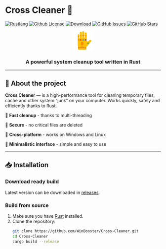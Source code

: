 # Cross Cleaner 🚀

[![Rustlang](https://img.shields.io/static/v1?label=Made%20with&message=Rust&logo=rust&labelColor=e82833&color=b11522)](https://www.rust-lang.org)
[![Github License](https://img.shields.io/github/license/WinBooster/Cross-Cleaner?logo=mdBook)](https://github.com/KirillkoTankisto/WinBooster/blob/main/LICENSE)
[![Download](https://img.shields.io/github/downloads/WinBooster/Cross-Cleaner/total)](https://github.com/WinBooster/Cross-Cleaner/releases)
[![GitHub Issues](https://img.shields.io/github/issues/WinBooster/Cross-Cleaner)](https://github.com/WinBooster/Cross-Cleaner/issues)
[![GitHub Stars](https://img.shields.io/github/stars/WinBooster/Cross-Cleaner?style=social)](https://github.com/WinBooster/Cross-Cleaner/stargazers)

<div align="center">
  <img src="assets/icon.png" alt="Cross Cleaner Logo" width="64"/>
  <h3>A powerful system cleanup tool written in Rust</h3>
</div>

---

## 📌 About the project
**Cross Cleaner** — is a high-performance tool for cleaning temporary files, cache and other system “junk” on your computer. Works quickly, safely and efficiently thanks to Rust.

🔹 **Fast cleanup** - thanks to multi-threading

🔹 **Secure** - no critical files are deleted 

🔹 **Cross-platform** - works on Windows and Linux 

🔹 **Minimalistic interface** - simple and easy to use

---

## 📥 Installation
### Download ready build
Latest version can be downloaded in [releases](https://github.com/WinBooster/Cross-Cleaner/releases).

### Build from source
1. Make sure you have [Rust](https://www.rust-lang.org/tools/install) installed.
2. Clone the repository:
   ```sh
   git clone https://github.com/WinBooster/Cross-Cleaner.git
   cd Cross-Cleaner
   cargo build --release
